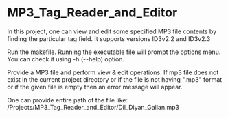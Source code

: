 # MP3_Tag_Reader_and_Editor
In this project, one can view and edit some specified MP3 file contents by finding the particular tag field. It supports versions ID3v2.2 and ID3v2.3

Run the makefile.
Running the executable file will prompt the options menu.
You can check it using -h (--help) option.

Provide a MP3 file and perform view & edit operations. If mp3 file does not exist in the current project directory or if the file is not having ".mp3" format or if the given file is empty then an error message will appear.

One can provide entire path of the file like: /Projects/MP3_Tag_Reader_and_Editor/Dil_Diyan_Gallan.mp3
